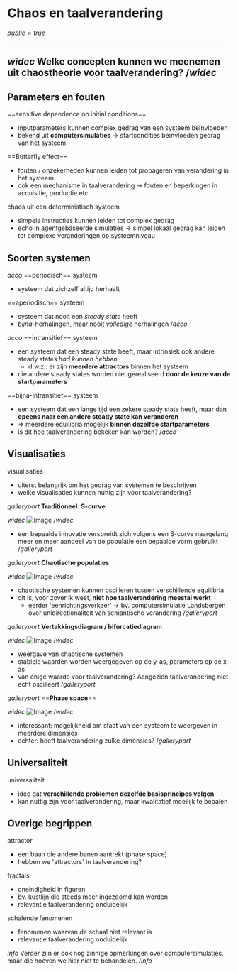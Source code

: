 # Chaos en taalverandering

$public=true$

----
$widec$
Welke concepten kunnen we meenemen uit chaostheorie voor taalverandering?
$/widec$
----

## Parameters en fouten

==sensitive dependence on initial conditions==
- inputparameters kunnen complex gedrag van een systeem beïnvloeden
- bekend uit **computersimulaties** -> startcondities beïnvloeden gedrag van het systeem

==Butterfly effect==
- fouten / onzekerheden kunnen leiden tot propageren van verandering in het systeem
- ook een mechanisme in taalverandering -> fouten en beperkingen in acquisitie, productie etc.

chaos uit een deterministisch systeem
- simpele instructies kunnen leiden tot complex gedrag
- echo in agentgebaseerde simulaties -> simpel lokaal gedrag kan leiden tot complexe veranderingen op systeemniveau

## Soorten systemen

$acco$
==periodisch== systeem
- systeem dat zichzelf altijd herhaalt

==aperiodisch== systeem
- systeem dat nooit een _steady state_ heeft
- *bijna*-herhalingen, maar nooit *volledige* herhalingen
$/acco$

$acco$
==intransitief== systeem
- een systeem dat een steady state heeft, maar intrinsiek ook andere steady states *had kunnen hebben*
	- d.w.z.: er zijn **meerdere attractors** binnen het systeem
- die andere steady states worden niet gerealiseerd **door de keuze van de startparameters**

==bijna-intransitief== systeem
- een systeem dat een lange tijd een zekere steady state heeft, maar dan **opeens naar een andere steady state kan veranderen**
- => meerdere equilibria mogelijk **binnen dezelfde startparameters**
- is dit hoe taalverandering bekeken kan worden?
$/acco$

## Visualisaties

visualisaties
- uiterst belangrijk om het gedrag van systemen te beschrijven
- welke visualisaties kunnen nuttig zijn voor taalverandering?

$gallery port$
**Traditioneel: S-curve**

$widec$
![Image](img$m2s3)
$/widec$

- een bepaalde innovatie verspreidt zich volgens een S-curve naargelang meer en meer aandeel van de populatie een bepaalde vorm gebruikt
$/gallery port$

$gallery port$
**Chaotische populaties**

$widec$
![Image](img$lxlc)
$/widec$

- chaotische systemen kunnen oscilleren tussen verschillende equilibria
- dit is, voor zover ik weet, **niet hoe taalverandering meestal werkt**
	- eerder 'eenrichtingsverkeer' -> bv. computersimulatie Landsbergen over unidirectionaliteit van semantische verandering
$/gallery port$

$gallery port$
**Vertakkingsdiagram / bifurcatiediagram**

$widec$
![Image](img$25z8)
$/widec$

- weergave van chaotische systemen
- stabiele waarden worden weergegeven op de y-as, parameters op de x-as
- van enige waarde voor taalverandering? Aangezien taalverandering niet echt oscilleert
$/gallery port$

$gallery port$
==**Phase space**==

$widec$
![Image](img$1dqt)
$/widec$

- interessant: mogelijkheid om staat van een systeem te weergeven in meerdere dimensies
- echter: heeft taalverandering zulke dimensies?
$/gallery port$

## Universaliteit

universaliteit
- idee dat **verschillende problemen dezelfde basisprincipes volgen**
- kan nuttig zijn voor taalverandering, maar kwalitatief moeilijk te bepalen

## Overige begrippen

attractor
- een baan die andere banen aantrekt (phase space)
- hebben we 'attractors' in taalverandering?

fractals
- oneindigheid in figuren
- bv. kustlijn die steeds meer ingezoomd kan worden
- relevantie taalverandering onduidelijk


schalende fenomenen
- fenomenen waarvan de schaal niet relevant is
- relevantie taalverandering onduidelijk

$info$
Verder zijn er ook nog zinnige opmerkingen over computersimulaties, maar die hoeven we hier niet te behandelen.
$/info$